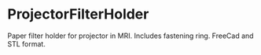 # ProjectorFilterHolder
Paper filter holder for projector in MRI.  Includes fastening ring.  FreeCad and STL format.
